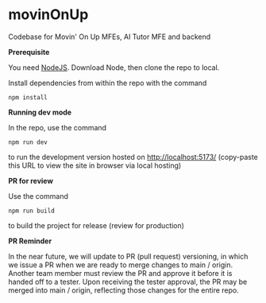 # movinOnUp

Codebase for Movin' On Up MFEs, AI Tutor MFE and backend

**Prerequisite**

You need [NodeJS](https://nodejs.org/en/). Download Node, then clone the repo to local.

Install dependencies from within the repo with the command
```
npm install
```

**Running dev mode**

In the repo, use the command 
```
npm run dev
```
to run the development version hosted on [http://localhost:5173/](http://localhost:5173/) (copy-paste this URL to view the site in browser via local hosting)

**PR for review**

Use the command 
```
npm run build
```
to build the project for release (review for production)

**PR Reminder**

In the near future, we will update to PR (pull request) versioning, in which we issue a PR when we are ready to merge changes to main / origin. Another team member must review the PR and approve it before it is handed off to a tester. Upon receiving the tester approval, the PR may be merged into main / origin, reflecting those changes for the entire repo.
